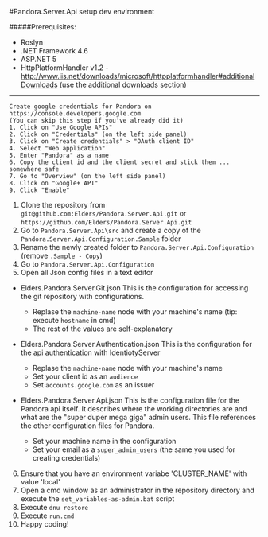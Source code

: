 #Pandora.Server.Api setup dev environment

#####Prerequisites:
- Roslyn
- .NET Framework 4.6
- ASP.NET 5
- HttpPlatformHandler v1.2 - http://www.iis.net/downloads/microsoft/httpplatformhandler#additionalDownloads (use the additional downloads section)

- - -
    Create google credentials for Pandora on https://console.developers.google.com
    (You can skip this step if you've already did it)
    1. Click on "Use Google APIs"
    2. Click on "Credentials" (on the left side panel)
    3. Click on "Create credentials" > "OAuth client ID"
    4. Select "Web application"
    5. Enter "Pandora" as a name
    6. Copy the client id and the client secret and stick them ... somewhere safe
    7. Go to "Overview" (on the left side panel)
    8. Click on "Google+ API"
    9. Click "Enable"

1. Clone the repository from `git@github.com:Elders/Pandora.Server.Api.git` or `https://github.com/Elders/Pandora.Server.Api.git`
2. Go to `Pandora.Server.Api\src` and create a copy of the `Pandora.Server.Api.Configuration.Sample` folder
3. Rename the newly created folder to `Pandora.Server.Api.Configuration` (remove `.Sample - Copy`)
4. Go to `Pandora.Server.Api.Configuration`
5. Open all Json config files in a text editor
 - Elders.Pandora.Server.Git.json
    This is the configuration for accessing the git repository with configurations.

    - Replase the `machine-name` node with your machine's name (tip: execute `hostname` in cmd)
    - The rest of the values are self-explanatory

 - Elders.Pandora.Server.Authentication.json
    This is the configuration for the api authentication with IdentiotyServer

    - Replase the `machine-name` node with your machine's name
    - Set your client id as an `audience`
    - Set `accounts.google.com` as an issuer

 - Elders.Pandora.Server.Api.json
    This is the configuration file for the Pandora api itself. It describes where the working directories are and what are the "super duper mega giga" admin users.
    This file references the other configuration files for Pandora.

    - Set your machine name in the configuration
    - Set your email as a `super_admin_users` (the same you used for creating credentials)

6. Ensure that you have an environment variabe 'CLUSTER_NAME' with value 'local'
7. Open a cmd window as an administrator in the repository directory and execute the `set_variables-as-admin.bat` script
8. Execute `dnu restore`
9. Execute `run.cmd`
10. Happy coding!
